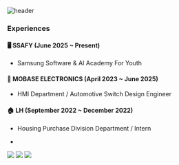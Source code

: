 ![header](https://capsule-render.vercel.app/api?type=waving&color=2ECC71,A3D9A5,E8F6EF&height=230&section=header&text=Hi%20There!%20I'm%20an%20Embedded%20Developer%20🔧&fontSize=35&fontColor=ffffff&fontAlignY=40&desc=Hardware%20meets%20Code%20💡&descAlign=70&descAlignY=65)


### Experiences

#### 🖥️ SSAFY (June 2025 ~ Present)
- Samsung Software & AI Academy For Youth

#### 🚗 MOBASE ELECTRONICS (April 2023 ~ June 2025)
- HMI Department / Automotive Switch Design Engineer 

#### 🏠 LH (September 2022 ~ December 2022)
- Housing Purchase Division Department / Intern

- 
<img src="https://img.shields.io/badge/Python-3776AB?style=flat-square&logo=Python&logoColor=white"/> <img src="https://img.shields.io/badge/apple-000000?style=flat-square&logo=apple&logoColor=white"/> <img src="https://img.shields.io/badge/OpenAI-412991?style=flat-square&logo=OpenAI&logoColor=white"/>




